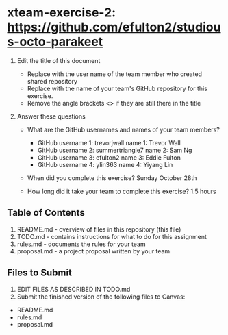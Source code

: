 # xteam-exercise-2: https://github.com/efulton2/studious-octo-parakeet

1. Edit the title of this document
   * Replace <UserName> with the user name of the team member who created shared repository
   * Replace <GitHubRepositoryName> with the name of your team's GitHub repository for this exercise.
   * Remove the angle brackets <> if they are still there in the title

2. Answer these questions
   * What are the GitHub usernames and names of your team members?
       * GitHub username 1: trevorjwall       name 1: Trevor Wall
       * GitHub username 2: summertriangle7   name 2: Sam Ng
       * GitHub username 3: efulton2          name 3: Eddie Fulton
       * GitHub username 4: ylin363           name 4: Yiyang Lin

   * When did you complete this exercise? 
     Sunday October 28th
   * How long did it take your team to complete this exercise? 
     1.5 hours

## Table of Contents

1. README.md - overview of files in this repository (this file)
2. TODO.md - contains instructions for what to do for this assignment
3. rules.md - documents the rules for your team
4. proposal.md - a project proposal written by your team

## Files to Submit

1. EDIT FILES AS DESCRIBED IN TODO.md
2. Submit the finished version of the following files to Canvas:

* README.md
* rules.md
* proposal.md
